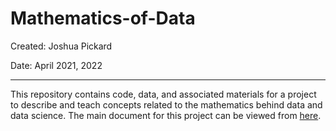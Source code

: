 # Mathematics-of-Data
Created: Joshua Pickard

Date: April 2021, 2022

---

This repository contains code, data, and associated materials for a project to describe and teach concepts related to the mathematics behind data and data science. The main document for this project can be viewed from [here](https://www.overleaf.com/read/srnkrjzpxfmc).

